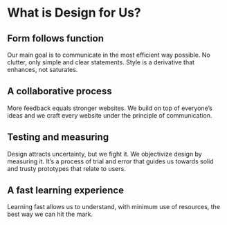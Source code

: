 What is Design for Us?
============

Form follows function
---------------

Our main goal is to communicate in the most efficient way possible. No clutter, only simple and clear statements.
Style is a derivative that enhances, not saturates. 

A collaborative process
---------------

More feedback equals stronger websites. We build on top of everyone’s ideas and we craft every website under the principle of communication.

Testing and measuring
---------------

Design attracts uncertainty, but we fight it. We objectivize design by measuring it. It’s a process of trial and error that guides us towards solid and trusty prototypes that relate to users.

A fast learning experience
---------------

Learning fast allows us to understand, with minimum use of resources, the best way we can hit the mark.
